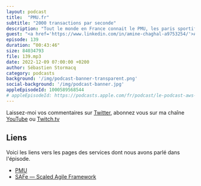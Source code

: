 ```yaml
---
layout: podcast
title:  "PMU.fr"
subtitle: "2000 transactions par seconde"
description: "Tout le monde en France connait le PMU, les paris sportifs. Aujourd'hui ces paris se font de plus en plus souvent en ligne. Il y a trois ans, PMU a decidé de moderniser ses applications. Il sont partis d'une page blanche et ont choisi de déployer sur le cloud AWS. Comme à mon habitude, nous avons parlé à la fois des aspects techniques de l'architecture en serverless, de CloudFront, WAF etc. mais nous parlons aussi des aspects humains: comment le PMU a formé et monté en puissance son équipe sur les technologies cloud. Les aspects FinOps ne sont pas oubliés, quels sont les cas où une instance EC2 coûte moins cher que que des appels de fonctions Lambda. PMU lève le voile sur son architecture orientée microservices avec Java, SpringBoot, Quarkus en back et React / React Natif en front."
guest: "<a href='https://www.linkedin.com/in/amine-chaghal-a9753254/'>Amine Chaghal</a>, Architect Infrastructure - Lead DevOps, PMU et <a href='https://www.linkedin.com/in/anthonyhyvert/'>Anthony Hyvert</a>, Lead Architect, PMU"
episode: 139
duration: “00:43:46"
size: 84034793
file: 139.mp3
date: 2022-12-09 07:00:00 +0200
author: Sébastien Stormacq
category: podcasts
background: '/img/podcast-banner-transparent.png'
social-background: '/img/podcast-banner.jpg'
appleEpisodeId: 1000589568544
# appleEpisodeId: https://podcasts.apple.com/fr/podcast/le-podcast-aws-en-français/id1452118442
---
```


Laissez-moi vos commentaires sur [Twitter](https://twitter.com/sebsto), abonnez vous sur ma chaîne [YouTube](https://www.youtube.com/sebsto) ou [Twitch.tv](https://www.twitch.tv/sebAWS)

## Liens

Voici les liens vers les pages des services dont nous avons parlé dans l'épisode.

- [PMU](https://www.pmu.fr)
- [SAFe — Scaled Agile Framework](https://scaledagile.com/what-is-safe/)
